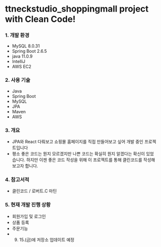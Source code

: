 # ttneckstudio_shoppingmall project with Clean Code!

### 1. 개발 환경
- MySQL 8.0.31
- Spring Boot 2.6.5
- java 11.0.9
- IntelliJ
- AWS EC2

### 2. 사용 기술
- Java
- Spring Boot
- MySQL
- JPA
- Maven
- AWS

### 3. 개요
- JPA와 React 다뤄보고 쇼핑몰 홈페이지를 직접 만들어보고 싶어 개발 중인 프로젝트입니다
-  평소 좋은 코드는 뭔지 모르겠지만 나쁜 코드는 확실히 뭔지 알겠다는 확신이 있었습니다. 하지만 이젠 좋은 코드 작성을 위해 이 프로젝트를 통해 클린코드를 작성해보고자 합니다.

### 4. 참고서적
- 클린코드 / 로버트.C 마틴

### 5. 현재 개발 진행 상황
- 회원가입 및 로그인
- 상품 등록
- 주문기능
- 9. 15.(금)에 저장소 업데이트 예정
